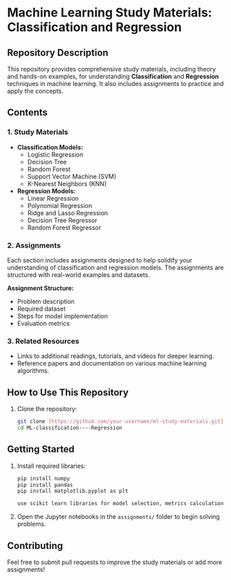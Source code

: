 # Machine Learning Study Materials: Classification and Regression

## Repository Description
This repository provides comprehensive study materials, including theory and hands-on examples, for understanding **Classification** and **Regression** techniques in machine learning. It also includes assignments to practice and apply the concepts.

## Contents

### 1. **Study Materials**
   - **Classification Models:**
     - Logistic Regression
     - Decision Tree
     - Random Forest
     - Support Vector Machine (SVM)
     - K-Nearest Neighbors (KNN)
   - **Regression Models:**
     - Linear Regression
     - Polynomial Regression
     - Ridge and Lasso Regression
     - Decision Tree Regressor
     - Random Forest Regressor

### 2. **Assignments**
   Each section includes assignments designed to help solidify your understanding of classification and regression models. The assignments are structured with real-world examples and datasets.

   **Assignment Structure:**
   - Problem description
   - Required dataset
   - Steps for model implementation
   - Evaluation metrics

### 3. **Related Resources**
   - Links to additional readings, tutorials, and videos for deeper learning.
   - Reference papers and documentation on various machine learning algorithms.

## How to Use This Repository
1. Clone the repository:
    ```bash
    git clone [https://github.com/your-username/ml-study-materials.git](https://github.com/chandrashekhard17/ML-classification----Regression.git)
    cd ML-classification----Regression
    ```

## Getting Started
1. Install required libraries:
    ```bash
    pip install numpy
    pip install pandas
    pip install matplotlib.pyplot as plt

    use scikit learn libraries for model selection, metrics calculations , and many more
    ```

2. Open the Jupyter notebooks in the `assignments/` folder to begin solving problems.

## Contributing
Feel free to submit pull requests to improve the study materials or add more assignments!


